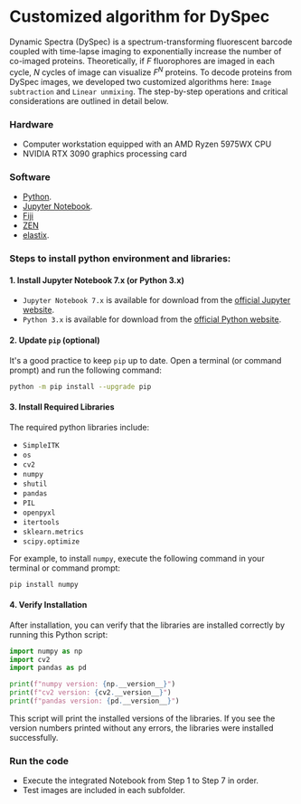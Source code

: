 # Customized algorithm for DySpec
Dynamic Spectra (DySpec) is a spectrum-transforming fluorescent barcode coupled with time-lapse imaging to exponentially increase the number of co-imaged proteins. Theoretically, if *F* fluorophores are imaged in each cycle, *N* cycles of image can visualize *F<sup>N</sup>* proteins. To decode proteins from DySpec images, we developed two customized algorithms here: `Image subtraction` and `Linear unmixing`. The step-by-step operations and critical considerations are outlined in detail below.

### Hardware
- Computer workstation equipped with an AMD Ryzen 5975WX CPU
- NVIDIA RTX 3090 graphics processing card

### Software
- [Python](https://www.python.org/).
- [Jupyter Notebook](https://jupyter.org/).
- [Fiji](https://imagej.net/software/fiji/downloads)
- [ZEN](https://www.zeiss.com/microscopy/zh/products/software/zeiss-zen.html)
- [elastix](https://elastix.dev/).

### Steps to install python environment and libraries:

#### 1. Install Jupyter Notebook 7.x (or Python 3.x)
- `Jupyter Notebook 7.x` is available for download from the [official Jupyter website](https://jupyter.org/).
- `Python 3.x` is available for download from the [official Python website](https://www.python.org/).

#### 2. Update `pip` (optional)
It's a good practice to keep `pip` up to date. Open a terminal (or command prompt) and run the following command:

```bash
python -m pip install --upgrade pip
```

#### 3. Install Required Libraries
The required python libraries include: 
- `SimpleITK`
- `os`
- `cv2`
- `numpy`
- `shutil`
- `pandas`
- `PIL`
- `openpyxl`
- `itertools`
- `sklearn.metrics`
- `scipy.optimize`<br>

For example, to install `numpy`, execute the following command in your terminal or command prompt:

```bash
pip install numpy
```

#### 4. Verify Installation
After installation, you can verify that the libraries are installed correctly by running this Python script:

```python
import numpy as np
import cv2
import pandas as pd

print(f"numpy version: {np.__version__}")
print(f"cv2 version: {cv2.__version__}")
print(f"pandas version: {pd.__version__}")
```

This script will print the installed versions of the libraries. If you see the version numbers printed without any errors, the libraries were installed successfully.

### Run the code
- Execute the integrated Notebook from Step 1 to Step 7 in order.
- Test images are included in each subfolder.

